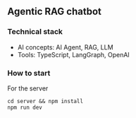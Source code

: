 ## Agentic RAG chatbot

### Technical stack
- AI concepts: AI Agent, RAG, LLM
- Tools: TypeScript, LangGraph, OpenAI

### How to start
For the server
```
cd server && npm install
npm run dev
```